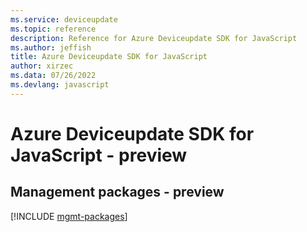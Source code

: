 ```yaml
---
ms.service: deviceupdate
ms.topic: reference
description: Reference for Azure Deviceupdate SDK for JavaScript
ms.author: jeffish
title: Azure Deviceupdate SDK for JavaScript
author: xirzec
ms.data: 07/26/2022
ms.devlang: javascript
---
```

# Azure Deviceupdate SDK for JavaScript - preview

## Management packages - preview
[!INCLUDE [mgmt-packages](deviceupdate-mgmt-index.md)]